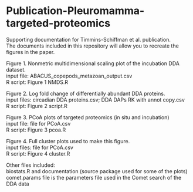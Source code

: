 # Publication-Pleuromamma-targeted-proteomics
Supporting documentation for Timmins-Schiffman et al. publication.<br/>
The documents included in this repository will allow you to recreate the figures in the paper.

Figure 1. Nonmetric multidimensional scaling plot of the incubation DDA dataset.<br/>
input file: ABACUS_copepods_metazoan_output.csv<br/>
R script: Figure 1 NMDS.R

Figure 2. Log fold change of differentially abundant DDA proteins.<br/>
input files: circadian DDA proteins.csv; DDA DAPs RK with annot copy.csv<br/>
R script: Figure 2 script.R

Figure 3. PCoA plots of targeted proteomics (in situ and incubation)<br/>
input file: file for PCoA.csv<br/>
R script: Figure 3 pcoa.R

Figure 4. Full cluster plots used to make this figure.<br/>
input files: file for PCoA.csv<br/>
R script: Figure 4 cluster.R

Other files included:<br/>
biostats.R and documentation (source package used for some of the plots)<br/>
comet.params file is the parameters file used in the Comet search of the DDA data

